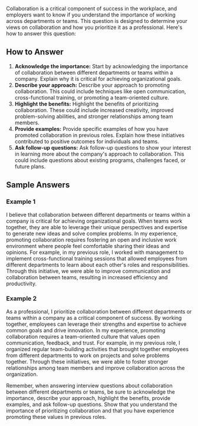 
Collaboration is a critical component of success in the workplace, and employers want to know if you understand the importance of working across departments or teams. This question is designed to determine your views on collaboration and how you prioritize it as a professional. Here's how to answer this question:

How to Answer
-------------

1. **Acknowledge the importance:** Start by acknowledging the importance of collaboration between different departments or teams within a company. Explain why it is critical for achieving organizational goals.
2. **Describe your approach:** Describe your approach to promoting collaboration. This could include techniques like open communication, cross-functional training, or promoting a team-oriented culture.
3. **Highlight the benefits:** Highlight the benefits of prioritizing collaboration. These could include increased creativity, improved problem-solving abilities, and stronger relationships among team members.
4. **Provide examples:** Provide specific examples of how you have promoted collaboration in previous roles. Explain how these initiatives contributed to positive outcomes for individuals and teams.
5. **Ask follow-up questions:** Ask follow-up questions to show your interest in learning more about the company's approach to collaboration. This could include questions about existing programs, challenges faced, or future plans.

Sample Answers
--------------

### Example 1

I believe that collaboration between different departments or teams within a company is critical for achieving organizational goals. When teams work together, they are able to leverage their unique perspectives and expertise to generate new ideas and solve complex problems. In my experience, promoting collaboration requires fostering an open and inclusive work environment where people feel comfortable sharing their ideas and opinions. For example, in my previous role, I worked with management to implement cross-functional training sessions that allowed employees from different departments to learn about each other's roles and responsibilities. Through this initiative, we were able to improve communication and collaboration between teams, resulting in increased efficiency and productivity.

### Example 2

As a professional, I prioritize collaboration between different departments or teams within a company as a critical component of success. By working together, employees can leverage their strengths and expertise to achieve common goals and drive innovation. In my experience, promoting collaboration requires a team-oriented culture that values open communication, feedback, and trust. For example, in my previous role, I organized regular team-building activities that brought together employees from different departments to work on projects and solve problems together. Through these initiatives, we were able to foster stronger relationships among team members and improve collaboration across the organization.

Remember, when answering interview questions about collaboration between different departments or teams, be sure to acknowledge the importance, describe your approach, highlight the benefits, provide examples, and ask follow-up questions. Show that you understand the importance of prioritizing collaboration and that you have experience promoting these values in previous roles.
